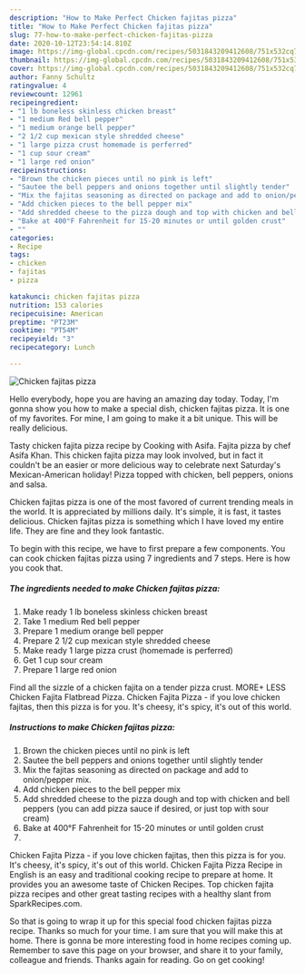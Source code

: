 ```yaml
---
description: "How to Make Perfect Chicken fajitas pizza"
title: "How to Make Perfect Chicken fajitas pizza"
slug: 77-how-to-make-perfect-chicken-fajitas-pizza
date: 2020-10-12T23:54:14.810Z
image: https://img-global.cpcdn.com/recipes/5031843209412608/751x532cq70/chicken-fajitas-pizza-recipe-main-photo.jpg
thumbnail: https://img-global.cpcdn.com/recipes/5031843209412608/751x532cq70/chicken-fajitas-pizza-recipe-main-photo.jpg
cover: https://img-global.cpcdn.com/recipes/5031843209412608/751x532cq70/chicken-fajitas-pizza-recipe-main-photo.jpg
author: Fanny Schultz
ratingvalue: 4
reviewcount: 12961
recipeingredient:
- "1 lb boneless skinless chicken breast"
- "1 medium Red bell pepper"
- "1 medium orange bell pepper"
- "2 1/2 cup mexican style shredded cheese"
- "1 large pizza crust homemade is perferred"
- "1 cup sour cream"
- "1 large red onion"
recipeinstructions:
- "Brown the chicken pieces until no pink is left"
- "Sautee the bell peppers and onions together until slightly tender"
- "Mix the fajitas seasoning as directed on package and add to onion/pepper mix."
- "Add chicken pieces to the bell pepper mix"
- "Add shredded cheese to the pizza dough and top with chicken and bell peppers (you can add pizza sauce if desired, or just top with sour cream)"
- "Bake at 400°F Fahrenheit for 15-20 minutes or until golden crust"
- ""
categories:
- Recipe
tags:
- chicken
- fajitas
- pizza

katakunci: chicken fajitas pizza 
nutrition: 153 calories
recipecuisine: American
preptime: "PT23M"
cooktime: "PT54M"
recipeyield: "3"
recipecategory: Lunch

---
```



![Chicken fajitas pizza](https://img-global.cpcdn.com/recipes/5031843209412608/751x532cq70/chicken-fajitas-pizza-recipe-main-photo.jpg)

Hello everybody, hope you are having an amazing day today. Today, I'm gonna show you how to make a special dish, chicken fajitas pizza. It is one of my favorites. For mine, I am going to make it a bit unique. This will be really delicious.

Tasty chicken fajita pizza recipe by Cooking with Asifa. Fajita pizza by chef Asifa Khan. This chicken fajita pizza may look involved, but in fact it couldn&#39;t be an easier or more delicious way to celebrate next Saturday&#39;s Mexican-American holiday! Pizza topped with chicken, bell peppers, onions and salsa.

Chicken fajitas pizza is one of the most favored of current trending meals in the world. It is appreciated by millions daily. It's simple, it is fast, it tastes delicious. Chicken fajitas pizza is something which I have loved my entire life. They are fine and they look fantastic.


To begin with this recipe, we have to first prepare a few components. You can cook chicken fajitas pizza using 7 ingredients and 7 steps. Here is how you cook that.

<!--inarticleads1-->

##### The ingredients needed to make Chicken fajitas pizza:

1. Make ready 1 lb boneless skinless chicken breast
1. Take 1 medium Red bell pepper
1. Prepare 1 medium orange bell pepper
1. Prepare 2 1/2 cup mexican style shredded cheese
1. Make ready 1 large pizza crust (homemade is perferred)
1. Get 1 cup sour cream
1. Prepare 1 large red onion


Find all the sizzle of a chicken fajita on a tender pizza crust. MORE+ LESS Chicken Fajita Flatbread Pizza. Chicken Fajita Pizza - if you love chicken fajitas, then this pizza is for you. It&#39;s cheesy, it&#39;s spicy, it&#39;s out of this world. 

<!--inarticleads2-->

##### Instructions to make Chicken fajitas pizza:

1. Brown the chicken pieces until no pink is left
1. Sautee the bell peppers and onions together until slightly tender
1. Mix the fajitas seasoning as directed on package and add to onion/pepper mix.
1. Add chicken pieces to the bell pepper mix
1. Add shredded cheese to the pizza dough and top with chicken and bell peppers (you can add pizza sauce if desired, or just top with sour cream)
1. Bake at 400°F Fahrenheit for 15-20 minutes or until golden crust
1. 


Chicken Fajita Pizza - if you love chicken fajitas, then this pizza is for you. It&#39;s cheesy, it&#39;s spicy, it&#39;s out of this world. Chicken Fajita Pizza Recipe in English is an easy and traditional cooking recipe to prepare at home. It provides you an awesome taste of Chicken Recipes. Top chicken fajita pizza recipes and other great tasting recipes with a healthy slant from SparkRecipes.com. 

So that is going to wrap it up for this special food chicken fajitas pizza recipe. Thanks so much for your time. I am sure that you will make this at home. There is gonna be more interesting food in home recipes coming up. Remember to save this page on your browser, and share it to your family, colleague and friends. Thanks again for reading. Go on get cooking!
